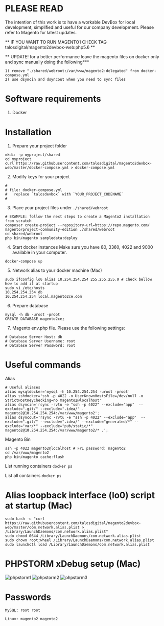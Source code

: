 # PLEASE READ

The intention of this work is to have a workable DevBox for local development, simplified and useful for our company development.
Please refer to Magento for latest updates.

** IF YOU WANT TO RUN MAGENTO1 CHECK TAG talosdigital/magento2devbox-web:php5.6 **

** UPDATE! for a better performance leave the magento files on docker only and sync manually doing the following***
```
1) remove "./shared/webroot:/var/www/magento2:delegated" from docker-compose.yml
2) use dsyncin and dsyncout when you need to sync files
```

# Software requirements
1. Docker

# Installation
1. Prepare your project folder
```
mkdir -p myproject/shared
cd myproject
curl https://raw.githubusercontent.com/talosdigital/magento2devbox-web/master/docker-compose.yml > docker-compose.yml 
```

2. Modify keys for your project
```
#
# file: docker-compose.yml
#   replace `talosdevbox` with `YOUR_PROJECT_CODENAME`
#
```

3. Place your project files under `./shared/webroot`
```
# EXAMPLE: follow the next steps to create a Magento2 installation from scratch 
composer create-project --repository-url=https://repo.magento.com/ magento/project-community-edition ./shared/webroot
cd shared/webroot
php bin/magento sampledata:deploy
```

4. Start docker instances
Make sure you have 80, 3360, 4022 and 9000 available in your computer.
```
docker-compose up
```

5. Network alias to your docker machine (Mac)
```
sudo ifconfig lo0 alias 10.254.254.254 255.255.255.0 # Check bellow how to add it at startup
sudo vi /etc/hosts
10.254.254.254 db
10.254.254.254 local.magento2ce.com
```

6. Prepare database
```
mysql -h db -uroot -proot
CREATE DATABASE magento2ce;
```

7. Magento env.php file. Please use the following settings:
```
# Database Server Host: db
# Database Server Username: root
# Database Server Password: root
```

# Useful commands

Alias
```
# Useful aliases
alias mysqldocker='mysql -h 10.254.254.254 -uroot -proot'
alias sshdocker='ssh -p 4022 -o UserKnownHostsFile=/dev/null -o StrictHostKeyChecking=no magento2@localhost'
alias dsyncin='rsync -rvtu -e "ssh -p 4022" --exclude="app"  --exclude=".git/" --exclude=".idea/" . magento2@10.254.254.254:/var/www/magento2';
alias dsyncout='rsync -rvtu -e "ssh -p 4022" --exclude="app"  --exclude=".git/" --exclude=".idea/" --exclude="generated/*" --exclude="var/*" --exclude="pub/static/*" magento2@10.254.254.254:/var/www/magento2/* .';
```

Magento Bin
```
ssh -p 4022 magento2@localhost # FYI password: magento2
cd /var/www/magento2
php bin/magento cache:flush
```

List running containers
```docker ps```

List all containers
```docker ps```

# Alias loopback interface (lo0) script at startup (Mac)
```
sudo bash -c "curl https://raw.githubusercontent.com/talosdigital/magento2devbox-web/master/com.network.alias.plist > /Library/LaunchDaemons/com.network.alias.plist"
sudo chmod 0644 /Library/LaunchDaemons/com.network.alias.plist
sudo chown root:wheel /Library/LaunchDaemons/com.network.alias.plist
sudo launchctl load /Library/LaunchDaemons/com.network.alias.plist
```

# PHPSTORM xDebug setup (Mac)

![phpstorm1](https://raw.githubusercontent.com/talosdigital/magento2devbox-web/master/phpstorm1.png)
![phpstorm2](https://raw.githubusercontent.com/talosdigital/magento2devbox-web/master/phpstorm2.png)
![phpstorm3](https://raw.githubusercontent.com/talosdigital/magento2devbox-web/master/phpstorm3.png)

# Passwords
```MySQL: root root```

```Linux: magento2 magento2```

